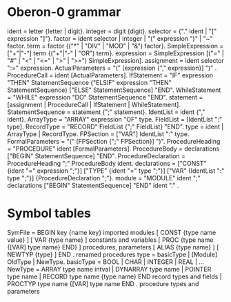 # Oberon-0 grammar

ident = letter {letter | digit}.
integer = digit {digit}.
selector = {"." ident | "[" expression "]"}.
factor = ident selector | integer | "(" expression ")" | "~" factor.
term = factor {("*" | "DIV" | "MOD" | "&") factor}.
SimpleExpression = ["+"|"-"] term {("+"|"-" | "OR") term}.
expression = SimpleExpression
[("=" | "#" | "<" | "<=" | ">" | ">=") SimpleExpression].
assignment = ident selector ":=" expression.
ActualParameters = "(" [expression {"," expression}] ")" .
ProcedureCall = ident [ActualParameters].
IfStatement = "IF" expression "THEN" StatementSequence
{"ELSIF" expression "THEN" StatementSequence}
["ELSE" StatementSequence] "END".
WhileStatement = "WHILE" expression "DO" StatementSequence "END".
statement = [assignment | ProcedureCall | IfStatement | WhileStatement].
StatementSequence = statement {";" statement}.
IdentList = ident {"," ident}.
ArrayType = "ARRAY" expression "OF" type.
FieldList = [IdentList ":" type].
RecordType = "RECORD" FieldList {";" FieldList} "END".
type = ident | ArrayType | RecordType.
FPSection = ["VAR"] IdentList ":" type.
FormalParameters = "(" [FPSection {";" FPSection}] ")".
ProcedureHeading = "PROCEDURE" ident [FormalParameters].
ProcedureBody = declarations ["BEGIN" StatementSequence] "END".
ProcedureDeclaration = ProcedureHeading ";" ProcedureBody ident.
declarations = ["CONST" {ident "=" expression ";"}]
["TYPE" {ident "=" type ";"}]
["VAR" {IdentList ":" type ";"}]
{ProcedureDeclaration ";"}.
module = "MODULE" ident ";" declarations
["BEGIN" StatementSequence] "END" ident "." .

# Symbol tables

SymFile = BEGIN key {name key} imported modules
[ CONST {type name value} ] [ VAR {type name} ] constants and variables
[ PROC {type name {[VAR] type name} END} ] procedures, parameters
[ ALIAS {type name} ] [ NEWTYP {type} ] END . renamed procedures
type = basicType | [Module] OldType | NewType.
basicType = BOOL | CHAR | INTEGER | REAL | ...
NewType = ARRAY type name intval | DYNARRAY type name | POINTER type name
| RECORD type name {type name} END record types and fields
| PROCTYP type name {[VAR] type name END . procedure types and parameters
